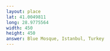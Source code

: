 ```yaml
---
layout: place
lat: 41.0049811
long: 28.9775564
width: 450
height: 450
answer: Blue Mosque, Istanbul, Turkey
---
```

